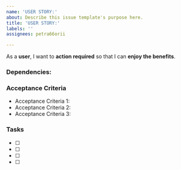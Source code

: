 ```yaml
---
name: 'USER STORY:'
about: Describe this issue template's purpose here.
title: 'USER STORY:'
labels: ''
assignees: petra66orii

---
```


As a **user**, I want to **action required** so that I can **enjoy the benefits**.

### Dependencies:

### Acceptance Criteria

* Acceptance Criteria 1: 
* Acceptance Criteria 2:
* Acceptance Criteria 3:

### Tasks

- [ ] 
- [ ] 
- [ ] 
- [ ]
